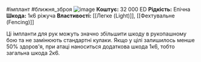 #імплант #ближня_зброя
![image](https://static.wikia.nocookie.net/cyberpunk/images/8/81/Cw_arms_mantisblades.png/revision/latest?cb=20210607103740)
**Коштує:** 32 000 ED
**Рідкість:** Епічна
**Шкода:** 1к6 ріжуча
**Властивості:** [[Легке (Light)]], [[Фехтувальне (Fencing)]]

Ці імпланти для рук можуть значно збільшити шкоду в рукопашному бою та не замінюють стандартні кулаки. Якщо у цілі залишилось менше 50% здоров'я, при атаці наноситься додаткова шкода 1к6, тобто загальна шкода 2к6.